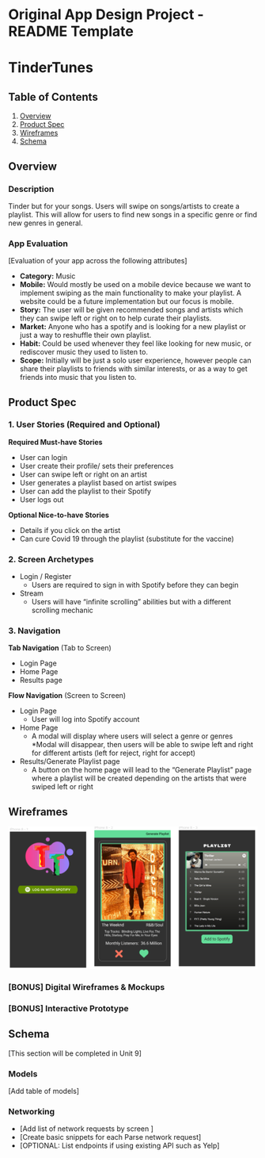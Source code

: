 
Original App Design Project - README Template
===
# TinderTunes

## Table of Contents
1. [Overview](#Overview)
1. [Product Spec](#Product-Spec)
1. [Wireframes](#Wireframes)
2. [Schema](#Schema)

## Overview
### Description
Tinder but for your songs. Users will swipe on songs/artists to create a playlist. This will allow for users to find new songs in a specific genre or find new genres in general.

### App Evaluation
[Evaluation of your app across the following attributes]
- **Category:** Music
- **Mobile:** Would mostly be used on a mobile device because we want to implement swiping as the main functionality to make your playlist. A website could be a future implementation but our focus is mobile.
- **Story:** The user will be given recommended songs and artists which they can swipe left or right on to help curate their playlists.
- **Market:** Anyone who has a spotify and is looking for a new playlist or just a way to reshuffle their own playlist.
- **Habit:** Could be used whenever they feel like looking for new music, or rediscover music they used to listen to.
- **Scope:** Initially will be just a solo user experience, however people can share their playlists to friends with similar interests, or as a way to get friends into music that you listen to.

## Product Spec

### 1. User Stories (Required and Optional)

**Required Must-have Stories**
* User can login
* User create their profile/ sets their preferences
* User can swipe left or right on an artist
* User generates a playlist based on artist swipes
* User can add the playlist to their Spotify
* User logs out

**Optional Nice-to-have Stories**

* Details if you click on the artist
* Can cure Covid 19 through the playlist (substitute for the vaccine)

### 2. Screen Archetypes

* Login / Register
   * Users are required to sign in with Spotify before they can begin
* Stream
   * Users will have “infinite scrolling” abilities but with a different scrolling mechanic

### 3. Navigation

**Tab Navigation** (Tab to Screen)

* Login Page
* Home Page
* Results page

**Flow Navigation** (Screen to Screen)

* Login Page
   * User will log into Spotify account
* Home Page
   * A modal will display where users will select a genre or genres
   *Modal will disappear, then users will be able to swipe left and right for different artists (left for reject, right for accept)
* Results/Generate Playlist page
   * A button on the home page will lead to the “Generate Playlist” page where a playlist will be created depending on the artists that were swiped left or right



## Wireframes
<img src="wireframe.png" width=600>

### [BONUS] Digital Wireframes & Mockups

### [BONUS] Interactive Prototype

## Schema 
[This section will be completed in Unit 9]
### Models
[Add table of models]
### Networking
- [Add list of network requests by screen ]
- [Create basic snippets for each Parse network request]
- [OPTIONAL: List endpoints if using existing API such as Yelp]



